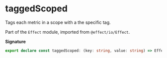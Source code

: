 # taggedScoped

Tags each metric in a scope with a the specific tag.

Part of the `Effect` module, imported from `@effect/io/Effect`.

**Signature**

```ts
export declare const taggedScoped: (key: string, value: string) => Effect<Scope.Scope, never, void>
```
